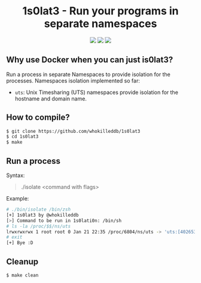 <h1 align=center>1s0lat3 - Run your programs in separate namespaces</h1>
<p align=center><img src="https://shields.io/badge/Made_With-C-green" />
<img src="https://shields.io/badge/Compiled_With-GCC-yellow" />
  <img src="https://shields.io/badge/Tested_On-Ubuntu_20.04.3_LTS_x86__64 -red" />
</p>

<h2>Why use Docker when you can just is0lat3?</h2>

Run a process in separate Namespaces to provide isolation for the processes. Namespaces isolation implemented so far:
- `uts`: Unix Timesharing (UTS) namespaces provide isolation for the hostname and domain name.

## How to compile?
```bash
$ git clone https://github.com/whokilleddb/1s0lat3
$ cd 1s0lat3
$ make
```

## Run a process
Syntax:
> ./isolate \<command with flags\>

Example: 
```bash
# ./bin/isolate /bin/zsh 
[+] 1s0lat3 by @whokilleddb
[>] Command to be run in 1s0lati0n: /bin/sh 
# ls -la /proc/$$/ns/uts
lrwxrwxrwx 1 root root 0 Jan 21 22:35 /proc/6804/ns/uts -> 'uts:[4026532250]'
# exit
[+] Bye :D
```

## Cleanup
```bash
$ make clean
```